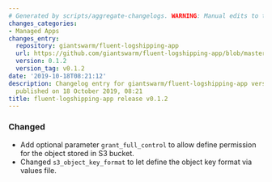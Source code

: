 ```yaml
---
# Generated by scripts/aggregate-changelogs. WARNING: Manual edits to this files will be overwritten.
changes_categories:
- Managed Apps
changes_entry:
  repository: giantswarm/fluent-logshipping-app
  url: https://github.com/giantswarm/fluent-logshipping-app/blob/master/CHANGELOG.md#v012
  version: 0.1.2
  version_tag: v0.1.2
date: '2019-10-18T08:21:12'
description: Changelog entry for giantswarm/fluent-logshipping-app version 0.1.2,
  published on 18 October 2019, 08:21
title: fluent-logshipping-app release v0.1.2
---
```


### Changed
- Add optional parameter `grant_full_control` to allow define permission for the object stored in S3 bucket.
- Changed `s3_object_key_format` to let define the object key format via values file.
